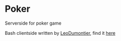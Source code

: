 # Poker
Serverside for poker game

Bash clientside written by [LeoDumontier](http://github.com/LeoDumontier), find it [here](https://github.com/LeoDumontier/Poker)
